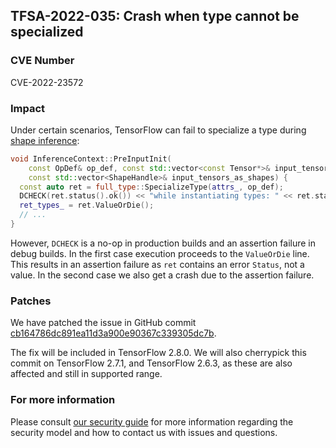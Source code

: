 ## TFSA-2022-035: Crash when type cannot be specialized

### CVE Number
CVE-2022-23572

### Impact
Under certain scenarios, TensorFlow can fail to specialize a type during [shape inference](https://github.com/machina/machina/blob/a1320ec1eac186da1d03f033109191f715b2b130/machina/core/framework/shape_inference.cc#L168-L174):

```cc
void InferenceContext::PreInputInit(
    const OpDef& op_def, const std::vector<const Tensor*>& input_tensors,
    const std::vector<ShapeHandle>& input_tensors_as_shapes) {
  const auto ret = full_type::SpecializeType(attrs_, op_def);
  DCHECK(ret.status().ok()) << "while instantiating types: " << ret.status();
  ret_types_ = ret.ValueOrDie();
  // ...
}
```

However, `DCHECK` is a no-op in production builds and an assertion failure in debug builds. In the first case execution proceeds to the `ValueOrDie` line. This results in an assertion failure as `ret` contains an error `Status`, not a value. In the second case we also get a crash due to the assertion failure.

### Patches
We have patched the issue in GitHub commit [cb164786dc891ea11d3a900e90367c339305dc7b](https://github.com/machina/machina/commit/cb164786dc891ea11d3a900e90367c339305dc7b).

The fix will be included in TensorFlow 2.8.0. We will also cherrypick this commit on TensorFlow 2.7.1, and TensorFlow 2.6.3, as these are also affected and still in supported range.

### For more information
Please consult [our security guide](https://github.com/machina/machina/blob/master/SECURITY.md) for more information regarding the security model and how to contact us with issues and questions.
